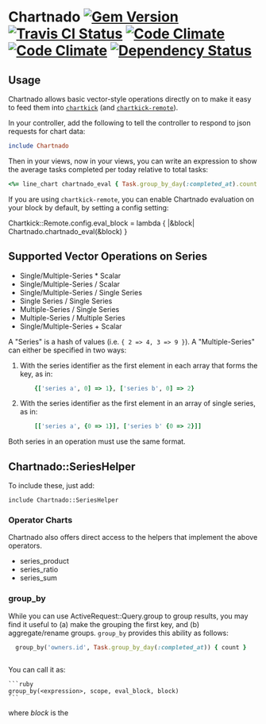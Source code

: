 # Chartnado [![Gem Version](https://badge.fury.io/rb/chartnado.svg)](http://badge.fury.io/rb/chartnado)&nbsp;[![Travis CI Status](https://travis-ci.org/dontfidget/chartnado.png?branch=master)](https://travis-ci.org/dontfidget/chartnado)&nbsp;[![Code Climate](https://codeclimate.com/github/dontfidget/chartnado.png)](https://codeclimate.com/github/dontfidget/chartnado)&nbsp;[![Code Climate](https://codeclimate.com/github/dontfidget/chartnado/coverage.png)](https://codeclimate.com/github/dontfidget/chartnado)&nbsp;[![Dependency Status](https://gemnasium.com/dontfidget/chartnado.svg)](https://gemnasium.com/dontfidget/chartnado)

## Usage

Chartnado allows basic vector-style operations directly on to make it easy to feed them into [`chartkick`](http://ankane.github.io/chartkick/) (and [`chartkick-remote`](http://github.com/dontfidget/chartkick-remote)).

In your controller, add the following to tell the controller to respond to json requests for chart data:

```ruby
include Chartnado
```

Then in your views, now in your views, you can write an expression to show the average tasks completed per today relative to total tasks:

```ruby
<%= line_chart chartnado_eval { Task.group_by_day(:completed_at).count / Task.count } %>
```

If you are using `chartkick-remote`, you can enable Chartnado evaluation on your block by default, by setting a config setting:

Chartkick::Remote.config.eval_block = lambda { |&block| Chartnado.chartnado_eval(&block) }  

## Supported Vector Operations on Series

* Single/Multiple-Series * Scalar
* Single/Multiple-Series / Scalar
* Single/Multiple-Series / Single Series
* Single Series / Single Series
* Multiple-Series / Single Series
* Multiple-Series / Multiple Series
* Single/Multiple-Series + Scalar

A "Series" is a hash of values (i.e. `{ 2 => 4, 3 => 9 }`).  A "Multiple-Series" can either be specified in two ways:

1. With the series identifier as the first element in each array that forms the key, as in:
    ```ruby
        {['series a', 0] => 1}, ['series b', 0] => 2}
    ```

1. With the series identifier as the first element in an array of single series, as in:
    ```ruby
        [['series a', {0 => 1}], ['series b' {0 => 2}]]
    ```

Both series in an operation must use the same format.

## Chartnado::SeriesHelper

To include these, just add:

`include Chartnado::SeriesHelper`

### Operator Charts 

Chartnado also offers direct access to the helpers that implement the above operators.

* series_product
* series_ratio
* series_sum

### group_by

While you can use ActiveRequest::Query.group to group results, you may find it useful to (a) make the grouping the first key, and (b) aggregate/rename groups.  `group_by` provides this ability as follows:

```ruby
  group_by('owners.id', Task.group_by_day(:completed_at)) { count }
  
```

You can call it as: 

    ```ruby
    group_by(<expression>, scope, eval_block, block)
    ```

where *block* is the 


